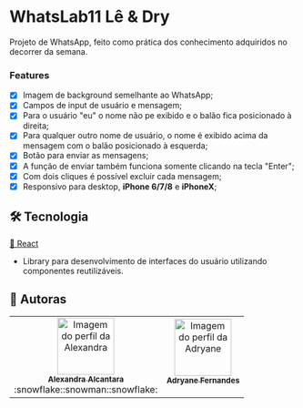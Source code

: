 # WhatsLab11 Lê & Dry

Projeto de WhatsApp, feito como prática dos conhecimento adquiridos no decorrer da semana.

### Features

- [x] Imagem de background semelhante ao WhatsApp;
- [x] Campos de input de usuário e mensagem;
- [x] Para o usuário "eu" o nome não pe exibido e o balão fica posicionado à direita;
- [x] Para qualquer outro nome de usuário, o nome é exibido acima da mensagem com o balão posicionado à esquerda;
- [x] Botão para enviar as mensagens;
- [x] A função de enviar também funciona somente clicando na tecla "Enter";
- [x] Com dois cliques é possível excluir cada mensagem;
- [x] Responsivo para desktop, <strong>iPhone 6/7/8</strong> e <strong>iPhoneX</strong>;

## 🛠 Tecnologia

  <a href="https://pt-br.reactjs.org/">🔗 React</a>
- Library para desenvolvimento de interfaces do usuário utilizando componentes reutilizáveis.

## 🚀 Autoras
<table>
  <tr>
    <td align="center"><a href="https://https://github.com/alexa2me">
    <img src="https://avatars.githubusercontent.com/u/63327969?s=460&v=4" width="100px;" alt="Imagem do perfil da Alexandra"/>
    <br />
    <sub><b>Alexandra Alcantara</b></sub></a><br /><span></span>:snowflake::snowman::snowflake:</td>
    <td align="center"><a href="https://https://github.com/adryanefernandes">
    <img src="https://avatars.githubusercontent.com/u/76170319?s=460&u=c79a37b29d25709e380c64ae9d9432b35f72638e&v=4" width="100px;" alt="Imagem do perfil da Adryane"/>
    <br />
    <sub><b>Adryane Fernandes</b></sub></a><br /><p></p></td>
</table>
